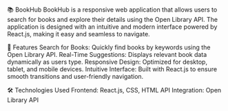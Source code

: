📚 BookHub
BookHub is a responsive web application that allows users to search for books and explore their details using the Open Library API. The application is designed with an intuitive and modern interface powered by React.js, making it easy and seamless to navigate.

🚀 Features
Search for Books: Quickly find books by keywords using the Open Library API.
Real-Time Suggestions: Displays relevant book data dynamically as users type.
Responsive Design: Optimized for desktop, tablet, and mobile devices.
Intuitive Interface: Built with React.js to ensure smooth transitions and user-friendly navigation.

🛠️ Technologies Used
Frontend: React.js, CSS, HTML
API Integration: Open Library API
